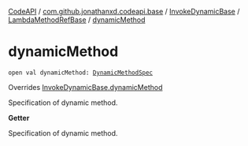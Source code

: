 [CodeAPI](../../../index.md) / [com.github.jonathanxd.codeapi.base](../../index.md) / [InvokeDynamicBase](../index.md) / [LambdaMethodRefBase](index.md) / [dynamicMethod](.)

# dynamicMethod

`open val dynamicMethod: `[`DynamicMethodSpec`](../../../com.github.jonathanxd.codeapi.common/-dynamic-method-spec/index.md)

Overrides [InvokeDynamicBase.dynamicMethod](../dynamic-method.md)

Specification of dynamic method.

**Getter**

Specification of dynamic method.

